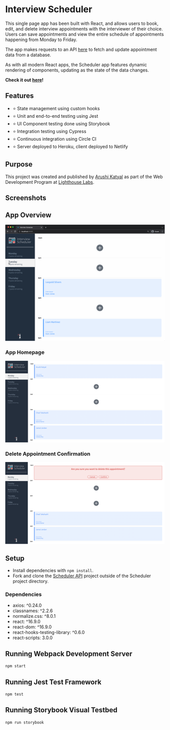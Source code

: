 # Interview Scheduler

This single page app has been built with React, and allows users to book, edit, and delete interview appointments with the interviewer of their choice. Users can save appointments and view the entire schedule of appointments happening from Monday to Friday.

The app makes requests to an API [here](https://github.com/lighthouse-labs/scheduler-api) to fetch and update appointment data from a database.

As with all modern React apps, the Scheduler app features dynamic rendering of components, updating as the state of the data changes.

**Check it out [here](https://interview-scheduler-2022.netlify.app/)!**

## Features
- ⭐ State management using custom hooks
- ⭐ Unit and end-to-end testing using Jest
- ⭐ UI Component testing done using Storybook
- ⭐ Integration testing using Cypress
- ⭐ Continuous integration using Circle CI
- ⭐ Server deployed to Heroku, client deployed to Netlify

## Purpose
This project was created and published by [Arushi Katyal](https://github.com/katy-arushi) as part of the Web Development Program at [Lighthouse Labs](https://www.lighthouselabs.ca/).

## Screenshots
## App Overview
!["scheduler overview gif"](https://github.com/katy-arushi/scheduler/blob/master/public/images/screenshots/scheduler_gif.gif?raw=true)

### App Homepage
!["scheduler homepage"](https://github.com/katy-arushi/scheduler/blob/master/public/images/screenshots/homepage.png?raw=true)
### Delete Appointment Confirmation
!["scheduler delete appointment"](https://github.com/katy-arushi/scheduler/blob/master/public/images/screenshots/delete_apt.png?raw=true)

## Setup

- Install dependencies with `npm install`.
- Fork and clone the [Scheduler API](https://github.com/lighthouse-labs/scheduler-api) project outside of the Scheduler project directory.

### Dependencies
- axios: ^0.24.0
- classnames: ^2.2.6
- normalize.css: ^8.0.1
- react: ^16.9.0
- react-dom: ^16.9.0
- react-hooks-testing-library: ^0.6.0
- react-scripts: 3.0.0

## Running Webpack Development Server

```sh
npm start
```
## Running Jest Test Framework

```sh
npm test
```
## Running Storybook Visual Testbed

```sh
npm run storybook
```
